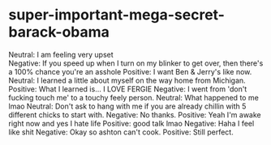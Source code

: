 super-important-mega-secret-barack-obama
========================================

Neutral:	I am feeling very upset <br/>
Negative:	If you speed up when I turn on my blinker to get over, then there's a 100% chance you're an asshole
Positive:	I want Ben & Jerry's like now.
Neutral:	I learned a little about myself on the way home from Michigan.
Positive:	What I learned is...  I LOVE FERGIE
Negative:	I went from 'don't fucking touch me' to a touchy feely person.
Neutral:	What happened to me lmao
Neutral:	Don't ask to hang with me if you are already chillin with 5 different chicks to start with.
Negative:	No thanks.
Positive:	Yeah I'm awake right now and yes I hate life
Positive:	good talk lmao
Negative:	Haha I feel like shit
Negative:	Okay so ashton can't cook.
Positive:	Still perfect.
